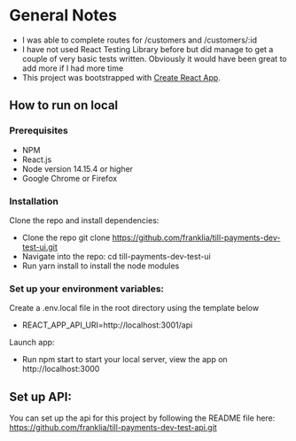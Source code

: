 # General Notes

- I was able to complete routes for /customers and /customers/:id
- I have not used React Testing Library before but did manage to get a couple of very basic tests written. Obviously it would have been great to add more if I had more time
- This project was bootstrapped with [Create React App](https://github.com/facebook/create-react-app).

## How to run on local

### Prerequisites

- NPM
- React.js
- Node version 14.15.4 or higher
- Google Chrome or Firefox

### Installation

Clone the repo and install dependencies:

- Clone the repo git clone https://github.com/franklia/till-payments-dev-test-ui.git
- Navigate into the repo: cd till-payments-dev-test-ui
- Run yarn install to install the node modules

### Set up your environment variables:

Create a .env.local file in the root directory using the template below

- REACT_APP_API_URI=http://localhost:3001/api

Launch app:

- Run npm start to start your local server, view the app on http://localhost:3000

## Set up API:

You can set up the api for this project by following the README file here: https://github.com/franklia/till-payments-dev-test-api.git
